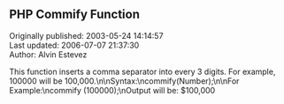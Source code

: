 ## PHP Commify Function  
Originally published: 2003-05-24 14:14:57  
Last updated: 2006-07-07 21:37:30  
Author: Alvin Estevez  
  
This function inserts a comma separator into every 3 digits. For example, 100000 will be 100,000.\n\nSyntax:\ncommify(Number);\n\nFor Example:\ncommify (100000);\nOutput will be: $100,000